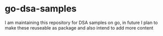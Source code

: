 # go-dsa-samples
I am maintaining this repository for DSA samples on go, in future I plan to make these reuseable as package and also intend to add more content